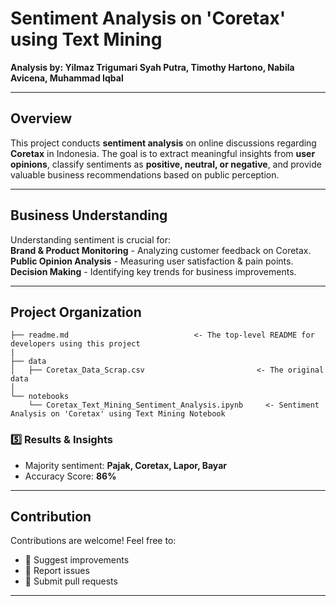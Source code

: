 # **Sentiment Analysis on 'Coretax' using Text Mining**  

**Analysis by: Yilmaz Trigumari Syah Putra, Timothy Hartono, Nabila Avicena, Muhammad Iqbal**  

---

## **Overview**  
This project conducts **sentiment analysis** on online discussions regarding **Coretax** in Indonesia. The goal is to extract meaningful insights from **user opinions**, classify sentiments as **positive, neutral, or negative**, and provide valuable business recommendations based on public perception.  

---

## **Business Understanding**  
Understanding sentiment is crucial for:  
**Brand & Product Monitoring** - Analyzing customer feedback on Coretax.  
**Public Opinion Analysis** - Measuring user satisfaction & pain points.  
**Decision Making** - Identifying key trends for business improvements.  


---

## Project Organization
    ├── readme.md                            <- The top-level README for developers using this project
    |
    ├── data
    │   ├── Coretax_Data_Scrap.csv                         <- The original data
    │
    └── notebooks   
        └── Coretax_Text_Mining_Sentiment_Analysis.ipynb     <- Sentiment Analysis on 'Coretax' using Text Mining Notebook 


### 5️⃣ **Results & Insights**  
- Majority sentiment: **Pajak, Coretax, Lapor, Bayar**  
- Accuracy Score: **86%**  

---

## **Contribution**  
Contributions are welcome! Feel free to:  
- 📝 Suggest improvements  
- 🐛 Report issues  
- 🔀 Submit pull requests  

---

